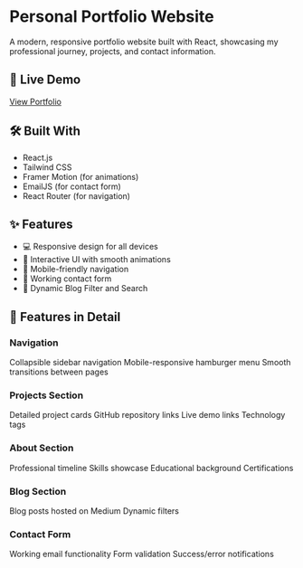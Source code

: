 # Personal Portfolio Website

A modern, responsive portfolio website built with React, showcasing my professional journey, projects, and contact information.

## 🌟 Live Demo
[View Portfolio](https://liongchenglex.github.io/My-Profile/)

## 🛠 Built With
- React.js
- Tailwind CSS
- Framer Motion (for animations)
- EmailJS (for contact form)
- React Router (for navigation)

## ✨ Features
- 💻 Responsive design for all devices
- 🎨 Interactive UI with smooth animations
- 📱 Mobile-friendly navigation
- 📧 Working contact form
- 🌟 Dynamic Blog Filter and Search

## 📱 Features in Detail
### Navigation

Collapsible sidebar navigation
Mobile-responsive hamburger menu
Smooth transitions between pages

### Projects Section

Detailed project cards
GitHub repository links
Live demo links
Technology tags

### About Section

Professional timeline
Skills showcase
Educational background
Certifications

### Blog Section

Blog posts hosted on Medium
Dynamic filters

### Contact Form

Working email functionality
Form validation
Success/error notifications

